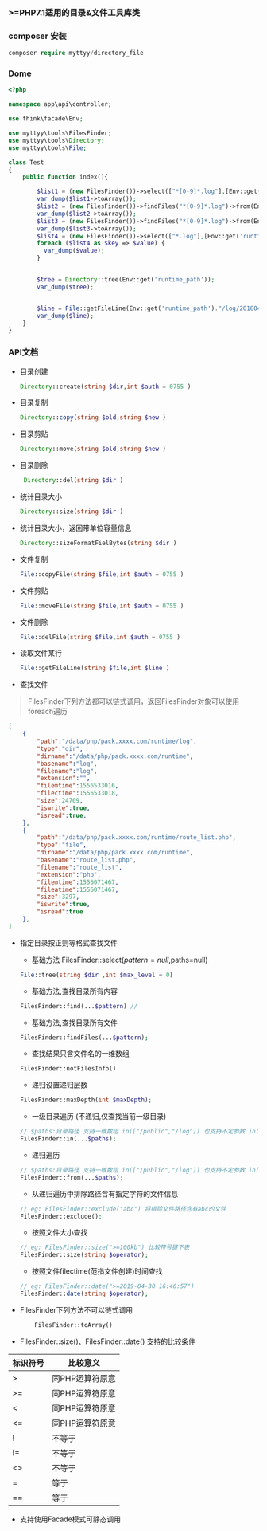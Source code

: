 
### >=PHP7.1适用的目录&文件工具库类


### composer 安装

```php
composer require myttyy/directory_file
```

### Dome

```php
<?php

namespace app\api\controller;

use think\facade\Env;

use myttyy\tools\FilesFinder;
use myttyy\tools\Directory;
use myttyy\tools\File;

class Test
{
    public function index(){

        $list1 = (new FilesFinder())->select(["*[0-9]*.log"],[Env::get('runtime_path')])->select();
        var_dump($list1->toArray());
        $list2 = (new FilesFinder())->findFiles("*[0-9]*.log")->from(Env::get('runtime_path'))->date(">=2019-04-29 18:07:19");
        var_dump($list2->toArray());
        $list3 = (new FilesFinder())->findFiles("*[0-9]*.log")->from(Env::get('runtime_path'))->size('>2Mb');
        var_dump($list3->toArray());
        $list4 = (new FilesFinder())->select(["*.log"],[Env::get('runtime_path')])->exclude("cli.log");
        foreach ($list4 as $key => $value) {
          var_dump($value);
        }


        $tree = Directory::tree(Env::get('runtime_path'));
        var_dump($tree);


        $line = File::getFileLine(Env::get('runtime_path')."/log/201804/30.log",0);
        var_dump($line);
    }
}
```

### API文档

- 目录创建 

    ```php
    Directory::create(string $dir,int $auth = 0755 )
    ```

- 目录复制 

    ```php
    Directory::copy(string $old,string $new )
    ```
    
- 目录剪贴 

    ```php
    Directory::move(string $old,string $new )
    ```
    
- 目录删除

    ```php
     Directory::del(string $dir )
    ```
    
- 统计目录大小 

    ```php
    Directory::size(string $dir )
    ```
    
- 统计目录大小，返回带单位容量信息 

    ```php
    Directory::sizeFormatFielBytes(string $dir )
    ```

- 文件复制 

    ```php
    File::copyFile(string $file,int $auth = 0755 )
    ```
    
- 文件剪贴 

    ```php
    File::moveFile(string $file,int $auth = 0755 )
    ```
    
- 文件删除 

    ```php
    File::delFile(string $file,int $auth = 0755 )
    ```
    
- 读取文件某行 

    ```php
    File::getFileLine(string $file,int $line )
    ```

- 查找文件

> FilesFinder下列方法都可以链式调用，返回FilesFinder对象可以使用 foreach遍历

```json
[
    {
        "path":"/data/php/pack.xxxx.com/runtime/log",
        "type":"dir",
        "dirname":"/data/php/pack.xxxx.com/runtime",
        "basename":"log",
        "filename":"log",
        "extension":"",
        "filemtime":1556533016,
        "filectime":1556533018,
        "size":24709,
        "iswrite":true,
        "isread":true,
    },
    {
        "path":"/data/php/pack.xxxx.com/runtime/route_list.php",
        "type":"file",
        "dirname":"/data/php/pack.xxxx.com/runtime",
        "basename":"route_list.php",
        "filename":"route_list",
        "extension":"php",
        "filemtime":1556071467,
        "fileatime":1556071467,
        "size":3297,
        "iswrite":true,
        "isread":true
    },
]
```

- 指定目录按正则等格式查找文件 

    - 基础方法 FilesFinder::select($pattern=null,$paths=null)

    ```php
    File::tree(string $dir ,int $max_level = 0)
    ```

    - 基础方法,查找目录所有内容

    ```php
    FilesFinder::find(...$pattern) //
    ```

    - 基础方法,查找目录所有文件

    ```php
    FilesFinder::findFiles(...$pattern);
    ```

    - 查找结果只含文件名的一维数组  

    ```php
    FilesFinder::notFilesInfo()
    ```

    - 递归设置递归层数 
        
    ```php
    FilesFinder::maxDepth(int $maxDepth);
    ```

    - 一级目录遍历 (不递归,仅查找当前一级目录)
        
    ```php
    // $paths:目录路径 支持一维数组 in(["/public","/log"]) 也支持不定参数 in("/public","/log");
    FilesFinder::in(...$paths);
    ```

    - 递归遍历

    ```php
    // $paths:目录路径 支持一维数组 in(["/public","/log"]) 也支持不定参数 in("/public","/log");
    FilesFinder::from(...$paths);
    ```

    - 从递归遍历中排除路径含有指定字符的文件信息 

    ```php
    // eg: FilesFinder::exclude("abc") 将排除文件路径含有abc的文件
    FilesFinder::exclude();

    ```

    - 按照文件大小查找 

    ```php
    // eg: FilesFinder::size(">=100kb") 比较符号键下表
    FilesFinder::size(string $operator); 
    ```

    - 按照文件filectime(范指文件创建)时间查找

    ```php
    // eg: FilesFinder::date(">=2019-04-30 16:46:57")
    FilesFinder::date(string $operator);
    ```

- FilesFinder下列方法不可以链式调用

    ```php
        FilesFinder::toArray()
    ```

- FilesFinder::size()、FilesFinder::date() 支持的比较条件

| 标识符号 | 比较意义 |
| ------ | ------ | 
| > | 同PHP运算符原意 |
| >= | 同PHP运算符原意 |
| < | 同PHP运算符原意 |
| <= | 同PHP运算符原意 |
| ! | 不等于 |
| != | 不等于 |
| <> | 不等于 |
| = | 等于 |
| == | 等于 |

- 支持使用Facade模式可静态调用